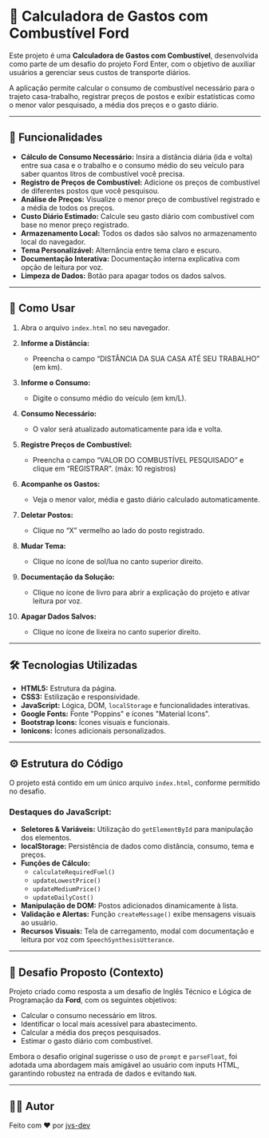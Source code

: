 # 🚗 Calculadora de Gastos com Combustível Ford

Este projeto é uma **Calculadora de Gastos com Combustível**, desenvolvida como parte de um desafio do projeto Ford Enter, com o objetivo de auxiliar usuários a gerenciar seus custos de transporte diários.

A aplicação permite calcular o consumo de combustível necessário para o trajeto casa-trabalho, registrar preços de postos e exibir estatísticas como o menor valor pesquisado, a média dos preços e o gasto diário.

---

## 🌟 Funcionalidades

- **Cálculo de Consumo Necessário:** Insira a distância diária (ida e volta) entre sua casa e o trabalho e o consumo médio do seu veículo para saber quantos litros de combustível você precisa.
- **Registro de Preços de Combustível:** Adicione os preços de combustível de diferentes postos que você pesquisou.
- **Análise de Preços:** Visualize o menor preço de combustível registrado e a média de todos os preços.
- **Custo Diário Estimado:** Calcule seu gasto diário com combustível com base no menor preço registrado.
- **Armazenamento Local:** Todos os dados são salvos no armazenamento local do navegador.
- **Tema Personalizável:** Alternância entre tema claro e escuro.
- **Documentação Interativa:** Documentação interna explicativa com opção de leitura por voz.
- **Limpeza de Dados:** Botão para apagar todos os dados salvos.

---

## 🚀 Como Usar

1. Abra o arquivo `index.html` no seu navegador.

2. **Informe a Distância:**
   - Preencha o campo “DISTÂNCIA DA SUA CASA ATÉ SEU TRABALHO” (em km).

3. **Informe o Consumo:**
   - Digite o consumo médio do veículo (em km/L).

4. **Consumo Necessário:**
   - O valor será atualizado automaticamente para ida e volta.

5. **Registre Preços de Combustível:**
   - Preencha o campo “VALOR DO COMBUSTÍVEL PESQUISADO” e clique em “REGISTRAR”. (máx: 10 registros)

6. **Acompanhe os Gastos:**
   - Veja o menor valor, média e gasto diário calculado automaticamente.

7. **Deletar Postos:**
   - Clique no “X” vermelho ao lado do posto registrado.

8. **Mudar Tema:**
   - Clique no ícone de sol/lua no canto superior direito.

9. **Documentação da Solução:**
   - Clique no ícone de livro para abrir a explicação do projeto e ativar leitura por voz.

10. **Apagar Dados Salvos:**
    - Clique no ícone de lixeira no canto superior direito.

---

## 🛠️ Tecnologias Utilizadas

- **HTML5:** Estrutura da página.
- **CSS3:** Estilização e responsividade.
- **JavaScript:** Lógica, DOM, `localStorage` e funcionalidades interativas.
- **Google Fonts:** Fonte "Poppins" e ícones "Material Icons".
- **Bootstrap Icons:** Ícones visuais e funcionais.
- **Ionicons:** Ícones adicionais personalizados.

---

## ⚙️ Estrutura do Código

O projeto está contido em um único arquivo `index.html`, conforme permitido no desafio.

### Destaques do JavaScript:

- **Seletores & Variáveis:** Utilização do `getElementById` para manipulação dos elementos.
- **localStorage:** Persistência de dados como distância, consumo, tema e preços.
- **Funções de Cálculo:**
  - `calculateRequiredFuel()`
  - `updateLowestPrice()`
  - `updateMediumPrice()`
  - `updateDailyCost()`
- **Manipulação de DOM:** Postos adicionados dinamicamente à lista.
- **Validação e Alertas:** Função `createMessage()` exibe mensagens visuais ao usuário.
- **Recursos Visuais:** Tela de carregamento, modal com documentação e leitura por voz com `SpeechSynthesisUtterance`.

---

## 🎯 Desafio Proposto (Contexto)

Projeto criado como resposta a um desafio de Inglês Técnico e Lógica de Programação da **Ford**, com os seguintes objetivos:

- Calcular o consumo necessário em litros.
- Identificar o local mais acessível para abastecimento.
- Calcular a média dos preços pesquisados.
- Estimar o gasto diário com combustível.

Embora o desafio original sugerisse o uso de `prompt` e `parseFloat`, foi adotada uma abordagem mais amigável ao usuário com inputs HTML, garantindo robustez na entrada de dados e evitando `NaN`.

---

## 👨‍💻 Autor

Feito com ❤️ por [jvs-dev](https://github.com/jvs-dev)
